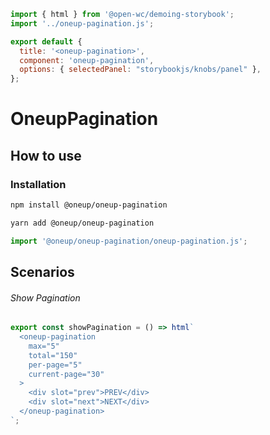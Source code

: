 ```js script
import { html } from '@open-wc/demoing-storybook';
import '../oneup-pagination.js';

export default {
  title: '<oneup-pagination>',
  component: 'oneup-pagination',
  options: { selectedPanel: "storybookjs/knobs/panel" },
};
```

# OneupPagination

## How to use

### Installation

```bash
npm install @oneup/oneup-pagination
```

```bash
yarn add @oneup/oneup-pagination
```

```js
import '@oneup/oneup-pagination/oneup-pagination.js';
```

## Scenarios

###### Show Pagination

```js preview-story
export const showPagination = () => html`
  <oneup-pagination
    max="5"
    total="150"
    per-page="5"
    current-page="30"
  >
    <div slot="prev">PREV</div>
    <div slot="next">NEXT</div>
  </oneup-pagination>
`;
```
